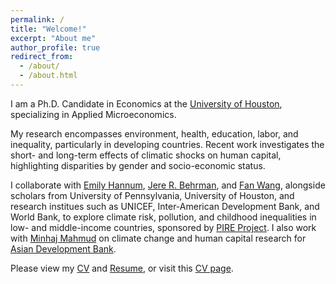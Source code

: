 ```yaml
---
permalink: /
title: "Welcome!"
excerpt: "About me"
author_profile: true
redirect_from:
  - /about/
  - /about.html
---
```


I am a Ph.D. Candidate in Economics at the [University of Houston](https://www.uh.edu/class/economics/), specializing in Applied Microeconomics. 

My research encompasses environment, health, education, labor, and inequality, particularly in developing countries. Recent work investigates the short- and long-term effects of climatic shocks on human capital, highlighting disparities by gender and socio-economic status. 

I collaborate with [Emily Hannum](https://sociology.sas.upenn.edu/people/emily-hannum), [Jere R. Behrman](https://economics.sas.upenn.edu/people/jere-r-behrman), and [Fan Wang](https://fanwangecon.github.io/), alongside scholars from University of Pennsylvania, University of Houston, and research institues such as UNICEF, Inter-American Development Bank, and World Bank, to explore climate risk, pollution, and childhood inequalities in low- and middle-income countries, sponsored by [PIRE Project](https://beta.nsf.gov/funding/opportunities/partnerships-international-research-education-pire-0). 
I also work with [Minhaj Mahmud](https://blogs.adb.org/author/minhaj-mahmud) on climate change and human capital research for [Asian Development Bank](https://www.adb.org/). 

Please view my <a href="/YujieZhang_CV.pdf">CV</a> and <a href="/YujieZhang_Resume.pdf">Resume</a>, or visit this [CV page](https://yujiezhangecon.github.io/cv/). 

<!-- 

Exploring [climate risk, pollution, and childhood inequalities in low- and middle-income countries](https://www.nsf.gov/awardsearch/showAward?AWD_ID=2230615), I collaborate with [Emily Hannum](https://sociology.sas.upenn.edu/people/emily-hannum), [Jere R. Behrman](https://economics.sas.upenn.edu/people/jere-r-behrman), and [Fan Wang](https://fanwangecon.github.io/)), alongside scholars from University of Pennsylvania, University of Houston, and research institues such as Asian Development Bank, Inter-American Development Bank, and World Bank. in [PIRE Project](https://beta.nsf.gov/funding/opportunities/partnerships-international-research-education-pire-0). 
I am also collaborating with [Minhaj Mahmud](https://blogs.adb.org/author/minhaj-mahmud) on climate change and human capital for [Asian Development Bank](https://www.adb.org/). 


## My research interests in topics related to environment, health, education, family, and gender inequality. My research investigates the human capital consequences of exposures to climatic shocks in both short-run and long-run, the heterogeneities across gender and socio-economic status, mostly in developing countries. 


## You can pronounce my name as "UG / You-Gee Cheung". This site is still under construction, so please forgive missing items such as pictures, descriptions, etc.

## Working Papers 

### Job Market Paper 

## Work in Progress 
-->


